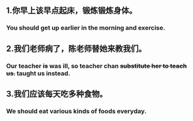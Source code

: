 ## 1.你早上该早点起床，锻炼锻炼身体。

### You should get up earlier in the morning and exercise.

## 2.我们老师病了，陈老师替她来教我们。

### Our teacher ~~is~~ was ill, so teacher chan ~~substitute her to teach us.~~ taught us instead.

## 3.我们应该每天吃多种食物。

### We should eat various kinds of foods everyday.
